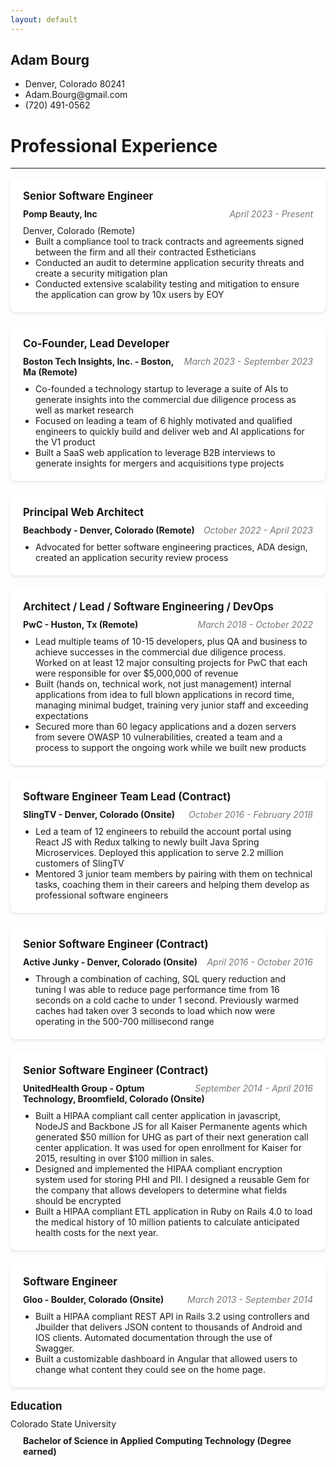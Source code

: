 ```yaml
---
layout: default
---
```


<style>
.experience {
  background-color: #fff;
  border-radius: 8px;
  box-shadow: 0 2px 4px rgba(0, 0, 0, 0.1);
  padding: 20px;
  margin-bottom: 20px;
}

.title {
  font-size: 1.2em;
  font-weight: bold;
  margin-bottom: 10px;
}

.dates {
  font-style: italic;
  color: #777;
  display: inline; 
  float:right; 
}

.company {
  font-weight: bold;
  margin-bottom: 10px;
}

.description {
  margin: 0;
  padding-left: 20px;
  list-style-type: disc;
}

.education .description {
  list-style-type: none;
  font-weight: bold;
}

.education .company {
  font-weight: normal;
}

.education .title {
  font-size: 1.2em;
  font-weight: bold;
  margin-bottom: 10px;
}  
</style>


<section id="personal_details">
<h1>Adam Bourg</h1>
<ul>
  <li>Denver, Colorado 80241</li>
  <li>Adam.Bourg@gmail.com</li>
  <li>(720) 491-0562</li>
</ul>
</section>

<h1>Professional Experience</h1> <hr /> 

<section class="experience">
  <div class="title">Senior Software Engineer</div>
  <div class="dates">April 2023 - Present</div>
  <div class="company">Pomp Beauty, Inc </div>
  <div class="location"> Denver, Colorado (Remote)</div>

  <ul class="description">
    <li>Built a compliance tool to track contracts and agreements signed between the firm and all their contracted Estheticians</li>
<li>Conducted an audit to determine application security threats and create a security mitigation plan </li>
<li>Conducted extensive scalability testing and mitigation to ensure the application can grow by 10x users by EOY</li>
  </ul>
</section>

<section class="experience">
  <div class="title">Co-Founder, Lead Developer</div>
  <div class="dates">March 2023 - September 2023</div>
  <div class="company">Boston Tech Insights, Inc. - Boston, Ma (Remote)</div>
  <ul class="description">
    <li>Co-founded a technology startup to leverage a suite of AIs to generate insights into the commercial due diligence process as well as market research</li>
    <li>Focused on leading a team of 6 highly motivated and qualified engineers to quickly build and deliver web and AI applications for the V1 product</li>
    <li>Built a SaaS web application to leverage B2B interviews to generate insights for mergers and acquisitions type projects</li>
  </ul>
</section>

<section class="experience">
  <div class="title">Principal Web Architect</div>
  <div class="dates">October 2022 - April 2023</div>
  <div class="company">Beachbody - Denver, Colorado (Remote)</div>
  <ul class="description">
    <li>Advocated for better software engineering practices, ADA design, created an application security review process</li>
  </ul>
</section>

<section class="experience">
  <div class="title">Architect / Lead / Software Engineering / DevOps</div>
  <div class="dates">March 2018 - October 2022</div>
  <div class="company">PwC - Huston, Tx (Remote)</div>
  <ul class="description">
    <li>Lead multiple teams of 10-15 developers, plus QA and business to achieve successes in the commercial due diligence process. Worked on at least 12 major consulting projects for PwC that each were responsible for over $5,000,000 of revenue</li>
    <li>Built (hands on, technical work, not just management) internal applications from idea to full blown applications in record time, managing minimal budget, training very junior staff and exceeding expectations</li>
    <li>Secured more than 60 legacy applications and a dozen servers from severe OWASP 10 vulnerabilities, created a team and a process to support the ongoing work while we built new products</li>
  </ul>
</section>

<section class="experience">
  <div class="title">Software Engineer Team Lead (Contract)</div>
  <div class="dates">October 2016 - February 2018</div>
  <div class="company">SlingTV - Denver, Colorado (Onsite)</div>
  <ul class="description">
    <li>Led a team of 12 engineers to rebuild the account portal using React JS with Redux talking to newly built Java Spring Microservices. Deployed this application to serve 2.2 million customers of SlingTV</li>
    <li>Mentored 3 junior team members by pairing with them on technical tasks, coaching them in their careers and helping them develop as professional software engineers</li>
  </ul>
</section>

<section class="experience">
  <div class="title">Senior Software Engineer (Contract)</div>
  <div class="dates">April 2016 - October 2016</div>
  <div class="company">Active Junky - Denver, Colorado (Onsite)</div>
  <ul class="description">
    <li>Through a combination of caching, SQL query reduction and tuning I was able to reduce page performance time from 16 seconds on a cold cache to under 1 second. Previously warmed caches had taken over 3 seconds to load which now were operating in the 500-700 millisecond range</li>
  </ul>
</section>

<section class="experience">
  <div class="title">Senior Software Engineer (Contract)</div>
  <div class="dates">September 2014 - April 2016</div>
  <div class="company">UnitedHealth Group - Optum Technology, Broomfield, Colorado  (Onsite)</div>
  <ul class="description">
    <li>Built a HIPAA compliant call center application in javascript, NodeJS and Backbone JS for all Kaiser Permanente agents which generated $50 million for UHG as part of their next generation call center application. It was used for open enrollment for Kaiser for 2015, resulting in over $100 million in sales.</li>
    <li>Designed and implemented the HIPAA compliant encryption system used for storing PHI and PII. I designed a reusable Gem for the company that allows developers to determine what fields should be encrypted</li>
    <li>Built a HIPAA compliant ETL application in Ruby on Rails 4.0 to load the medical history of 10 million patients to calculate anticipated health costs for the next year.</li>
  </ul>
</section>

<section class="experience">
  <div class="title">Software Engineer</div>
  <div class="dates">March 2013 - September 2014</div>
  <div class="company">Gloo - Boulder, Colorado  (Onsite)</div>
  <ul class="description">
    <li>Built a HIPAA compliant REST API in Rails 3.2 using controllers and Jbuilder that delivers JSON content to thousands of Android and IOS clients. Automated documentation through the use of Swagger.</li>
    <li>Built a customizable dashboard in Angular that allowed users to change what content they could see on the home page.</li>
  </ul>
</section>

<section class="education">
  <div class="title">Education</div>
  <div class="company">Colorado State University</div>
  <div class="description">Bachelor of Science in Applied Computing Technology (Degree earned)</div>
</section>
